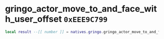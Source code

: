 # gringo_actor_move_to_and_face_with_user_offset `0xEEE9C799`

```lua
local result --[[ number ]] = natives.gringo.gringo_actor_move_to_and_face_with_user_offset(_unk0 --[[ number ]], _unk1 --[[ number ]], _unk2 --[[ number ]], _unk3 --[[ number ]], _unk4 --[[ number ]], _unk5 --[[ number ]], _unk6 --[[ number ]], _unk7 --[[ number ]], _unk8 --[[ number ]], _unk9 --[[ number ]])
```